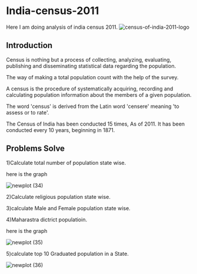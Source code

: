 # India-census-2011

Here I am doing analysis of india census 2011.
![census-of-india-2011-logo](https://github.com/arshad33199/India-census/assets/142779412/8d5486a8-992b-467f-8686-d76d1c783771)



## Introduction

Census is nothing but a process of collecting, analyzing, evaluating, publishing and disseminating statistical data regarding the population.

The way of making a total population count with the help of the survey.

A census is the procedure of systematically acquiring, recording and calculating population information about the members of a given population.

The word 'census' is derived from the Latin word 'censere' meaning 'to assess or to rate'.

The Census of India has been conducted 15 times, As of 2011. It has been conducted every 10 years, beginning in 1871.


## Problems Solve

1)Calculate total number of population state wise.

here is the graph

![newplot (34)](https://github.com/arshad33199/India-census/assets/142779412/a744d2d2-8913-4bd1-b10c-057d20f39949)




2)Calculate religious population state wise.

3)calculate Male and Female population state wise.

4)Maharastra dictrict populatioin.

here is the graph


![newplot (35)](https://github.com/arshad33199/India-census/assets/142779412/ee85800a-0b3f-4fbf-aeb5-d35e1e24b78a)


5)calculate top 10 Graduated population in a State.


![newplot (36)](https://github.com/arshad33199/India-census/assets/142779412/256a86d6-22b5-44f9-84de-5c3f794178d8)

